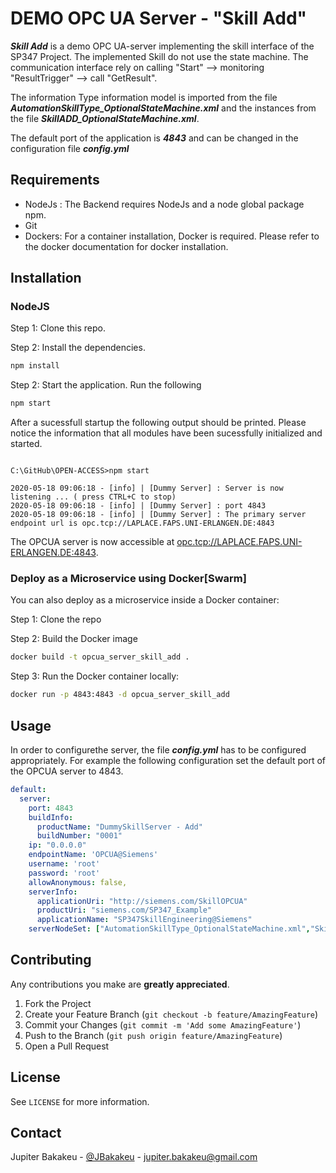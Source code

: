 # DEMO OPC UA Server - "Skill Add"

***Skill Add*** is a demo OPC UA-server implementing the skill interface of the SP347 Project. The implemented Skill do not use the state machine. The communication interface rely on calling "Start" -->  monitoring "ResultTrigger" --> call "GetResult".

The information Type information model is imported from the file ***AutomationSkillType_OptionalStateMachine.xml*** and the instances from the file ***SkillADD_OptionalStateMachine.xml***.

The default port of the application is ***4843*** and can be changed in the configuration file ***config.yml***

## Requirements

* NodeJs : The Backend requires NodeJs and a node global package npm.
* Git
* Dockers: For a container installation, Docker is required. Please refer to the docker documentation for docker installation.

## Installation

### NodeJS

Step 1: Clone this repo.

Step 2: Install the dependencies.

```bash
npm install
```

Step 2: Start the application. Run the following

```bash
npm start
```

After a sucessfull startup the following output should be printed. Please notice the information that all modules have been sucessfully initialized and started.

```console

C:\GitHub\OPEN-ACCESS>npm start

2020-05-18 09:06:18 - [info] | [Dummy Server] : Server is now listening ... ( press CTRL+C to stop)
2020-05-18 09:06:18 - [info] | [Dummy Server] : port 4843
2020-05-18 09:06:18 - [info] | [Dummy Server] : The primary server endpoint url is opc.tcp://LAPLACE.FAPS.UNI-ERLANGEN.DE:4843

```
The OPCUA server is now accessible at [opc.tcp://LAPLACE.FAPS.UNI-ERLANGEN.DE:4843](opc.tcp://LAPLACE.FAPS.UNI-ERLANGEN.DE:4843).

### Deploy as a Microservice using Docker[Swarm]

You can also deploy as a microservice inside a Docker container:

Step 1: Clone the repo

Step 2: Build the Docker image

```bash
docker build -t opcua_server_skill_add .
```

Step 3: Run the Docker container locally:

```bash
docker run -p 4843:4843 -d opcua_server_skill_add
```

<!-- USAGE -->
## Usage

In order to configurethe server, the file ***config.yml*** has to be configured appropriately. For example the following configuration set the default port of the OPCUA server to 4843.


```yaml
default:
  server:
    port: 4843
    buildInfo:
      productName: "DummySkillServer - Add"
      buildNumber: "0001"
    ip: "0.0.0.0"
    endpointName: 'OPCUA@Siemens'
    username: 'root'
    password: 'root'
    allowAnonymous: false,
    serverInfo:
      applicationUri: "http://siemens.com/SkillOPCUA"
      productUri: "siemens.com/SP347_Example"
      applicationName: "SP347SkillEngineering@Siemens" 
    serverNodeSet: ["AutomationSkillType_OptionalStateMachine.xml","SkillADD_OptionalStateMachine.xml"]

```

<!-- CONTRIBUTING -->
## Contributing

Any contributions you make are **greatly appreciated**.

1. Fork the Project
2. Create your Feature Branch (`git checkout -b feature/AmazingFeature`)
3. Commit your Changes (`git commit -m 'Add some AmazingFeature'`)
4. Push to the Branch (`git push origin feature/AmazingFeature`)
5. Open a Pull Request

<!-- LICENSE -->
## License

See `LICENSE` for more information.

<!-- CONTACT -->
## Contact

Jupiter Bakakeu - [@JBakakeu](https://twitter.com/JBakakeu) - jupiter.bakakeu@gmail.com